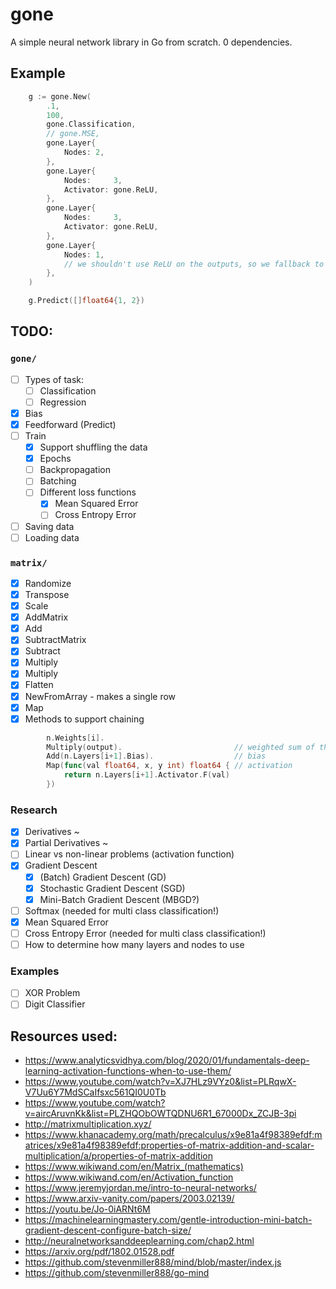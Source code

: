 # gone

A simple neural network library in Go from scratch. 0 dependencies.

## Example

```go
	g := gone.New(
		.1,
		100,
		gone.Classification,
		// gone.MSE,
		gone.Layer{
			Nodes: 2,
		},
		gone.Layer{
			Nodes:     3,
			Activator: gone.ReLU,
		},
		gone.Layer{
			Nodes:     3,
			Activator: gone.ReLU,
		},
		gone.Layer{
			Nodes: 1,
			// we shouldn't use ReLU on the outputs, so we fallback to Id
		},
	)

	g.Predict([]float64{1, 2})
```

## TODO:

### `gone/`

- [ ] Types of task:
  - [ ] Classification
  - [ ] Regression
- [x] Bias
- [x] Feedforward (Predict)
- [ ] Train
  - [x] Support shuffling the data
  - [x] Epochs
  - [ ] Backpropagation
  - [ ] Batching
  - [ ] Different loss functions
    - [x] Mean Squared Error
    - [ ] Cross Entropy Error
- [ ] Saving data
- [ ] Loading data

### `matrix/`

- [x] Randomize
- [x] Transpose
- [x] Scale
- [x] AddMatrix
- [x] Add
- [x] SubtractMatrix
- [x] Subtract
- [x] Multiply
- [x] Multiply
- [x] Flatten
- [x] NewFromArray - makes a single row
- [x] Map
- [x] Methods to support chaining

```go
	    n.Weights[i].
		Multiply(output).                         // weighted sum of the previous layer)
		Add(n.Layers[i+1].Bias).                  // bias
		Map(func(val float64, x, y int) float64 { // activation
			return n.Layers[i+1].Activator.F(val)
		})
```

### Research

- [x] Derivatives ~
- [x] Partial Derivatives ~
- [ ] Linear vs non-linear problems (activation function)
- [x] Gradient Descent
  - [x] (Batch) Gradient Descent (GD)
  - [x] Stochastic Gradient Descent (SGD)
  - [x] Mini-Batch Gradient Descent (MBGD?)
- [ ] Softmax (needed for multi class classification!)
- [x] Mean Squared Error
- [ ] Cross Entropy Error (needed for multi class classification!)
- [ ] How to determine how many layers and nodes to use

### Examples

- [ ] XOR Problem
- [ ] Digit Classifier

## Resources used:

- https://www.analyticsvidhya.com/blog/2020/01/fundamentals-deep-learning-activation-functions-when-to-use-them/
- https://www.youtube.com/watch?v=XJ7HLz9VYz0&list=PLRqwX-V7Uu6Y7MdSCaIfsxc561QI0U0Tb
- https://www.youtube.com/watch?v=aircAruvnKk&list=PLZHQObOWTQDNU6R1_67000Dx_ZCJB-3pi
- http://matrixmultiplication.xyz/
- https://www.khanacademy.org/math/precalculus/x9e81a4f98389efdf:matrices/x9e81a4f98389efdf:properties-of-matrix-addition-and-scalar-multiplication/a/properties-of-matrix-addition
- https://www.wikiwand.com/en/Matrix_(mathematics)
- https://www.wikiwand.com/en/Activation_function
- https://www.jeremyjordan.me/intro-to-neural-networks/
- https://www.arxiv-vanity.com/papers/2003.02139/
- https://youtu.be/Jo-0iARNt6M
- https://machinelearningmastery.com/gentle-introduction-mini-batch-gradient-descent-configure-batch-size/
- http://neuralnetworksanddeeplearning.com/chap2.html
- https://arxiv.org/pdf/1802.01528.pdf
- https://github.com/stevenmiller888/mind/blob/master/index.js
- https://github.com/stevenmiller888/go-mind
